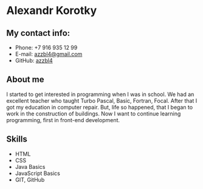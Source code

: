 # Alexandr Korotky

## My contact info:

* Phone: +7 916 935 12 99
* E-mail: azzbl4@gmail.com
* GitHub: [azzbl4](https://github.com/azzbl4)

## About me

I started to get interested in programming when I was in school. We had an excellent teacher who taught Turbo Pascal, Basic, Fortran, Focal. After that I got my education in computer repair. But, life so happened, that I began to work in the construction of buildings. Now I want to continue learning programming, first in front-end development.

## Skills

* HTML
* CSS
* Java Basics
* JavaScript Basics
* GIT, GitHub
